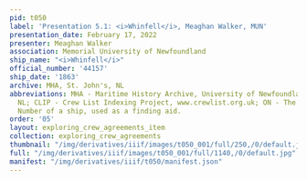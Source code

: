 ```yaml
---
pid: t050
label: 'Presentation 5.1: <i>Whinfell</i>, Meaghan Walker, MUN'
presentation_date: February 17, 2022
presenter: Meaghan Walker
association: Memorial University of Newfoundland
ship_name: "<i>Whinfell</i>"
official_number: '44157'
ship_date: '1863'
archive: MHA, St. John's, NL
abbreviations: MHA - Maritime History Archive, University of Newfoundland, St. John's
  NL; CLIP - Crew List Indexing Project, www.crewlist.org.uk; ON - The permanent Official
  Number of a ship, used as a finding aid.
order: '05'
layout: exploring_crew_agreements_item
collection: exploring_crew_agreements
thumbnail: "/img/derivatives/iiif/images/t050_001/full/250,/0/default.jpg"
full: "/img/derivatives/iiif/images/t050_001/full/1140,/0/default.jpg"
manifest: "/img/derivatives/iiif/t050/manifest.json"
---
```

